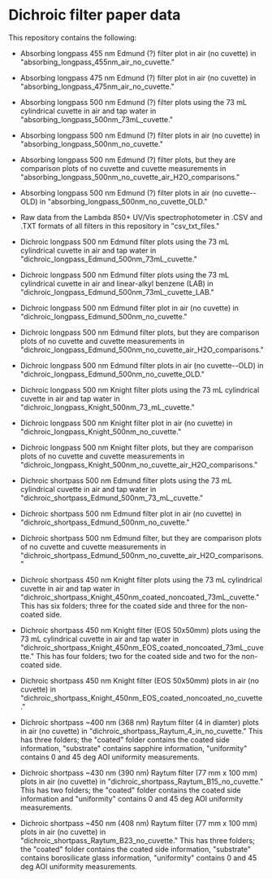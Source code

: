 # Dichroic filter paper data 

This repository contains the following:

- Absorbing longpass 455 nm Edmund (?) filter plot in air (no cuvette) in "absorbing_longpass_455nm_air_no_cuvette."

- Absorbing longpass 475 nm Edmund (?) filter plot in air (no cuvette) in "absorbing_longpass_475nm_air_no_cuvette."

- Absorbing longpass 500 nm Edmund (?) filter plots using the 73 mL cylindrical cuvette in air and tap water in "absorbing_longpass_500nm_73mL_cuvette."

- Absorbing longpass 500 nm Edmund (?) filter plots in air (no cuvette) in "absorbing_longpass_500nm_no_cuvette."

- Absorbing longpass 500 nm Edmund (?) filter plots, but they are comparison plots of no cuvette and cuvette measurements in "absorbing_longpass_500nm_no_cuvette_air_H2O_comparisons."

- Absorbing longpass 500 nm Edmund (?) filter plots in air (no cuvette--OLD) in "absorbing_longpass_500nm_no_cuvette_OLD."

- Raw data from the Lambda 850+ UV/Vis spectrophotometer in .CSV and .TXT formats of all filters in this repository in "csv_txt_files."

- Dichroic longpass 500 nm Edmund filter plots using the 73 mL cylindrical cuvette in air and tap water in "dichroic_longpass_Edmund_500nm_73mL_cuvette."

- Dichroic longpass 500 nm Edmund filter plots using the 73 mL cylindrical cuvette in air and linear-alkyl benzene (LAB) in "dichroic_longpass_Edmund_500nm_73mL_cuvette_LAB."

- Dichroic longpass 500 nm Edmund filter plot in air (no cuvette) in "dichroic_longpass_Edmund_500nm_no_cuvette." 

- Dichroic longpass 500 nm Edmund filter plots, but they are comparison plots of no cuvette and cuvette measurements in "dichroic_longpass_Edmund_500nm_no_cuvette_air_H2O_comparisons."

- Dichroic longpass 500 nm Edmund filter plots in air (no cuvette--OLD) in "dichroic_longpass_Edmund_500nm_no_cuvette_OLD."

- Dichroic longpass 500 nm Knight filter plots using the 73 mL cylindrical cuvette in air and tap water in "dichroic_longpass_Knight_500nm_73_mL_cuvette."

- Dichroic longpass 500 nm Knight filter plot in air (no cuvette) in "dichroic_longpass_Knight_500nm_no_cuvette." 

- Dichroic longpass 500 nm Knight filter plots, but they are comparison plots of no cuvette and cuvette measurements in "dichroic_longpass_Knight_500nm_no_cuvette_air_H2O_comparisons."

- Dichroic shortpass 500 nm Edmund filter plots using the 73 mL cylindrical cuvette in air and tap water in "dichroic_shortpass_Edmund_500nm_73_mL_cuvette." 

- Dichroic shortpass 500 nm Edmund filter plot in air (no cuvette) in "dichroic_shortpass_Edmund_500nm_no_cuvette." 

- Dichroic shortpass 500 nm Edmund filter, but they are comparison plots of no cuvette and cuvette measurements in "dichroic_shortpass_Edmund_500nm_no_cuvette_air_H2O_comparisons."

- Dichroic shortpass 450 nm Knight filter plots using the 73 mL cylindrical cuvette in air and tap water in "dichroic_shortpass_Knight_450nm_coated_noncoated_73mL_cuvette." This has six folders; three for the coated side and three for the non-coated side.

- Dichroic shortpass 450 nm Knight filter (EOS 50x50mm) plots using the 73 mL cylindrical cuvette in air and tap water in "dichroic_shortpass_Knight_450nm_EOS_coated_noncoated_73mL_cuvette." This has four folders; two for the coated side and two for the non-coated side.

- Dichroic shortpass 450 nm Knight filter (EOS 50x50mm) plots in air (no cuvette) in "dichroic_shortpass_Knight_450nm_EOS_coated_noncoated_no_cuvette." 

- Dichroic shortpass ~400 nm (368 nm) Raytum filter (4 in diamter) plots in air (no cuvette) in "dichroic_shortpass_Raytum_4_in_no_cuvette." This has three folders; the "coated" folder contains the coated side information, "substrate" contains sapphire information, "uniformity" contains 0 and 45 deg AOI uniformity measurements.

- Dichroic shortpass ~430 nm (390 nm) Raytum filter (77 mm x 100 mm) plots in air (no cuvette) in "dichroic_shortpass_Raytum_B15_no_cuvette." This has two folders; the "coated" folder contains the coated side information and "uniformity" contains 0 and 45 deg AOI uniformity measurements.

- Dichroic shortpass ~450 nm (408 nm) Raytum filter (77 mm x 100 mm) plots in air (no cuvette) in "dichroic_shortpass_Raytum_B23_no_cuvette." This has three folders; the "coated" folder contains the coated side information, "substrate" contains borosilicate glass information, "uniformity" contains 0 and 45 deg AOI uniformity measurements.
